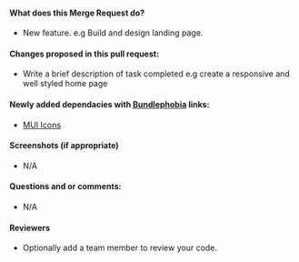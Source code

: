 #### What does this Merge Request do?

- New feature. e.g Build and design landing page.

#### Changes proposed in this pull request:

- Write a brief description of task completed e.g create a responsive and well styled home page

#### Newly added dependacies with [Bundlephobia](https://bundlephobia.com/) links:

- [MUI Icons](https://bundlephobia.com/package/@mui/icons-material@5.15.0)

#### Screenshots (if appropriate)

- N/A

#### Questions and or comments:

- N/A

#### Reviewers

- Optionally add a team member to review your code.